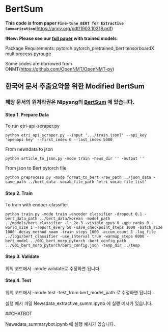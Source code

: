 # BertSum

**This code is from paper `Fine-tune BERT for Extractive Summarization`**(https://arxiv.org/pdf/1903.10318.pdf)

**!New: Please see our [full paper](https://arxiv.org/abs/1908.08345) with trained models**

Package Requirements: pytorch pytorch_pretrained_bert tensorboardX multiprocess pyrouge

Some codes are borrowed from ONMT(https://github.com/OpenNMT/OpenNMT-py)

## 한국어 문서 추출요약을 위한 Modified BertSum

### 해당 문서의 원저작권은 Nlpyang의 [BertSum](https://github.com/nlpyang/BertSum) 에 있습니다.

#### Step 1. Prepare Data

To run etri-api-scraper.py
```
python etri_api_scraper.py --input '.../train.jsonl' --api_key 'openapi key' --first_index 0 --last_index 5000
```

From newsdata to json
```
python article_to_json.py -mode train -news_dir '' -output ''
```

From json to Bert pytorch file
```
python preprocess.py -mode format_to_bert -raw_path ../json_data -save_path ../bert_data -vocab_file_path 'etri vocab file list'
```

#### Step 2. Train

To train with endoer-classifier
```
python train.py -mode train -encoder classifier -dropout 0.1 -bert_data_path ../bert_data/korean -model_path ../models/bert_classifier -lr 2e-3 -visible_gpus 0 -gpu_ranks 0 -world_size 1 -report_every 50 -save_checkpoint_steps 1000 -batch_size 1000 -decay_method noam -train_steps 1000 -accum_count 1 -log_file ../logs/bert_classifier -use_interval true -warmup_steps 8000 -bert_model ../001_bert_morp_pytorch -bert_config_path ../001_bert_morp_pytorch/bert_config.json -temp_dir ../temp
```

#### Step 3. Validate

위의 코드에서 -mode validate로 수정하면 됩니다.

#### Step 4. Test

위의 코드에서 -mode test -test_from bert_model_path 로 수정하면 됩니다.

실행 예시 파일 Newsdata_extractive_summ.ipynb 에 실행 예시가 있습니다.


##CHATBOT

Newsdata_summarybot.ipynb 에 실행 예시가 있습니다.
